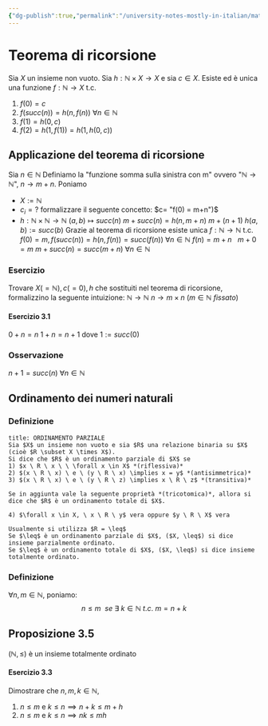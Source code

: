 ```yaml
---
{"dg-publish":true,"permalink":"/university-notes-mostly-in-italian/matematica-discreta/teoria/teorema-di-ricorsione/","created":"2023-01-23T16:30:38.882+01:00","updated":"2023-01-23T16:30:38.882+01:00"}
---
```


# Teorema di ricorsione
Sia $X$ un insieme non vuoto. Sia $h: \mathbb N \times X \rightarrow X$ e sia $c \in X$.
Esiste ed è unica una funzione $f:\mathbb N \rightarrow X$ t.c. 
1) $f(0) = c$
2) $f(succ(n)) = h(n,f(n)) \ \forall n \in \mathbb N$
3) $f(1) = h(0,c)$
4) $f(2) = h(1, f(1)) = h(1,h(0,c))$
 ## Applicazione del teorema di ricorsione
 Sia $n \in \mathbb N$
 Definiamo la "funzione somma sulla sinistra con m" ovvero "$\mathbb N \rightarrow \mathbb N$", $n \rightarrow m+n$.
 Poniamo 
 - $X:=\mathbb N$
 - $c_i=?$ formalizzare il seguente concetto: $c= "f(0) = m+n")$
 - $h:\mathbb N \times \mathbb N \rightarrow \mathbb N$
	  $(a,b) \longmapsto succ(n)$
	$m + succ(n) = h(n, m+n)$
	$m+(n+1)$
	$h(a,b):=succ(b)$
Grazie al teorema di ricorsione esiste unica 
$f:\mathbb N \rightarrow \mathbb N$ t.c. $f(0) = m, f(succ(n)) = h(n,f(n)) = succ(f(n)) \ \forall n \in \mathbb N$
$f(n) = m+n \ \ \ m+0=m$
								$m+succ(n) = succ(m+n) \ \forall n \in \mathbb N$
### Esercizio
Trovare $X(=\mathbb N),c(=0),h$ che sostituiti nel teorema di ricorsione, formalizzino la seguente intuizione: 
$\mathbb N \rightarrow \mathbb N$
$n \rightarrow m \times n \ (m \in \mathbb N \ fissato)$
#### Esercizio 3.1
$0+n=n$
$1+n=n+1$
dove $1:=succ(0)$
### Osservazione
$n+1=succ(n) \ \forall n \in \mathbb N$

## Ordinamento dei numeri naturali
### Definizione
```ad-info
title: ORDINAMENTO PARZIALE
Sia $X$ un insieme non vuoto e sia $R$ una relazione binaria su $X$ (cioè $R \subset X \times X$).
Si dice che $R$ è un ordinamento parziale di $X$ se
1) $x \ R \ x \ \ \forall x \in X$ *(riflessiva)*
2) $(x \ R \ x) \ e \ (y \ R \ x) \implies x = y$ *(antisimmetrica)*
3) $(x \ R \ x) \ e \ (y \ R \ z) \implies x \ R \ z$ *(transitiva)*

Se in aggiunta vale la seguente proprietà *(tricotomica)*, allora si dice che $R$ è un ordinamento totale di $X$.

4) $\forall x \in X, \ x \ R \ y$ vera oppure $y \ R \ X$ vera

Usualmente si utilizza $R = \leq$
Se $\leq$ è un ordinamento parziale di $X$, ($X, \leq$) si dice insieme parzialmente ordinato.
Se $\leq$ è un ordinamento totale di $X$, ($X, \leq$) si dice insieme totalmente ordinato.
```
### Definizione
$\forall n,m \in \mathbb N$, poniamo:
$$n \leq m \ \ se \ \exists \ k \in \mathbb N \ t.c. \ m=n+k$$
## Proposizione 3.5
$(\mathbb N, \leq)$ è un insieme totalmente ordinato

#### Esercizio 3.3
Dimostrare che $n,m,k \in \mathbb N,$
1) $n \leq m$ e $k \leq n \implies n+k \leq m+h$
2) $n \leq m$ e $k \leq n \implies nk \leq mh$